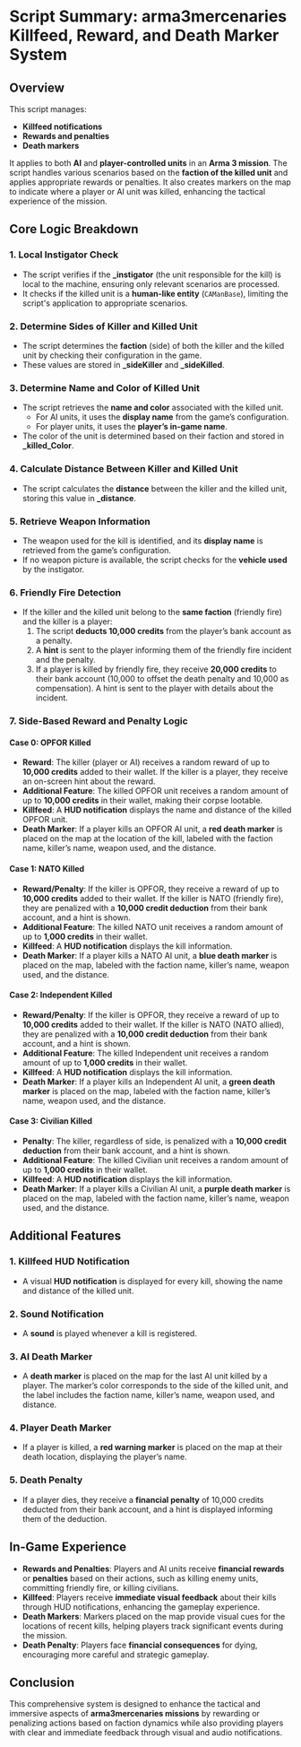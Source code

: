 # Script Summary: arma3mercenaries Killfeed, Reward, and Death Marker System

## Overview

This script manages:

* **Killfeed notifications**
* **Rewards and penalties**
* **Death markers**

It applies to both **AI** and **player-controlled units** in an **Arma 3 mission**. The script handles various scenarios based on the **faction of the killed unit** and applies appropriate rewards or penalties. It also creates markers on the map to indicate where a player or AI unit was killed, enhancing the tactical experience of the mission.

## Core Logic Breakdown

### 1. Local Instigator Check
* The script verifies if the **_instigator** (the unit responsible for the kill) is local to the machine, ensuring only relevant scenarios are processed.
* It checks if the killed unit is a **human-like entity** (`CAManBase`), limiting the script's application to appropriate scenarios.

### 2. Determine Sides of Killer and Killed Unit
* The script determines the **faction** (side) of both the killer and the killed unit by checking their configuration in the game.
* These values are stored in **_sideKiller** and **_sideKilled**.

### 3. Determine Name and Color of Killed Unit
* The script retrieves the **name and color** associated with the killed unit.
  * For AI units, it uses the **display name** from the game’s configuration.
  * For player units, it uses the **player’s in-game name**.
* The color of the unit is determined based on their faction and stored in **_killed_Color**.

### 4. Calculate Distance Between Killer and Killed Unit
* The script calculates the **distance** between the killer and the killed unit, storing this value in **_distance**.

### 5. Retrieve Weapon Information
* The weapon used for the kill is identified, and its **display name** is retrieved from the game’s configuration.
* If no weapon picture is available, the script checks for the **vehicle used** by the instigator.

### 6. Friendly Fire Detection
* If the killer and the killed unit belong to the **same faction** (friendly fire) and the killer is a player:
  1. The script **deducts 10,000 credits** from the player’s bank account as a penalty.
  1. A **hint** is sent to the player informing them of the friendly fire incident and the penalty.
  1. If a player is killed by friendly fire, they receive **20,000 credits** to their bank account (10,000 to offset the death penalty and 10,000 as compensation). A hint is sent to the player with details about the incident.

### 7. Side-Based Reward and Penalty Logic

#### Case 0: OPFOR Killed
* **Reward**: The killer (player or AI) receives a random reward of up to **10,000 credits** added to their wallet. If the killer is a player, they receive an on-screen hint about the reward.
* **Additional Feature**: The killed OPFOR unit receives a random amount of up to **10,000 credits** in their wallet, making their corpse lootable.
* **Killfeed**: A **HUD notification** displays the name and distance of the killed OPFOR unit.
* **Death Marker**: If a player kills an OPFOR AI unit, a **red death marker** is placed on the map at the location of the kill, labeled with the faction name, killer’s name, weapon used, and the distance.

#### Case 1: NATO Killed
* **Reward/Penalty**: If the killer is OPFOR, they receive a reward of up to **10,000 credits** added to their wallet. If the killer is NATO (friendly fire), they are penalized with a **10,000 credit deduction** from their bank account, and a hint is shown.
* **Additional Feature**: The killed NATO unit receives a random amount of up to **1,000 credits** in their wallet.
* **Killfeed**: A **HUD notification** displays the kill information.
* **Death Marker**: If a player kills a NATO AI unit, a **blue death marker** is placed on the map, labeled with the faction name, killer’s name, weapon used, and the distance.

#### Case 2: Independent Killed
* **Reward/Penalty**: If the killer is OPFOR, they receive a reward of up to **10,000 credits** added to their wallet. If the killer is NATO (NATO allied), they are penalized with a **10,000 credit deduction** from their bank account, and a hint is shown.
* **Additional Feature**: The killed Independent unit receives a random amount of up to **1,000 credits** in their wallet.
* **Killfeed**: A **HUD notification** displays the kill information.
* **Death Marker**: If a player kills an Independent AI unit, a **green death marker** is placed on the map, labeled with the faction name, killer’s name, weapon used, and the distance.

#### Case 3: Civilian Killed
* **Penalty**: The killer, regardless of side, is penalized with a **10,000 credit deduction** from their bank account, and a hint is shown.
* **Additional Feature**: The killed Civilian unit receives a random amount of up to **1,000 credits** in their wallet.
* **Killfeed**: A **HUD notification** displays the kill information.
* **Death Marker**: If a player kills a Civilian AI unit, a **purple death marker** is placed on the map, labeled with the faction name, killer’s name, weapon used, and the distance.

## Additional Features

### 1. Killfeed HUD Notification
* A visual **HUD notification** is displayed for every kill, showing the name and distance of the killed unit.

### 2. Sound Notification
* A **sound** is played whenever a kill is registered.

### 3. AI Death Marker
* A **death marker** is placed on the map for the last AI unit killed by a player. The marker’s color corresponds to the side of the killed unit, and the label includes the faction name, killer’s name, weapon used, and distance.

### 4. Player Death Marker
* If a player is killed, a **red warning marker** is placed on the map at their death location, displaying the player’s name.

### 5. Death Penalty
* If a player dies, they receive a **financial penalty** of 10,000 credits deducted from their bank account, and a hint is displayed informing them of the deduction.

## In-Game Experience

* **Rewards and Penalties**: Players and AI units receive **financial rewards** or **penalties** based on their actions, such as killing enemy units, committing friendly fire, or killing civilians.
* **Killfeed**: Players receive **immediate visual feedback** about their kills through HUD notifications, enhancing the gameplay experience.
* **Death Markers**: Markers placed on the map provide visual cues for the locations of recent kills, helping players track significant events during the mission.
* **Death Penalty**: Players face **financial consequences** for dying, encouraging more careful and strategic gameplay.

## Conclusion

This comprehensive system is designed to enhance the tactical and immersive aspects of **arma3mercenaries missions** by rewarding or penalizing actions based on faction dynamics while also providing players with clear and immediate feedback through visual and audio notifications.

